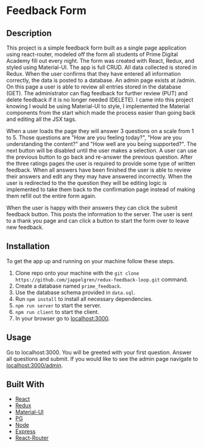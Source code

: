 # Feedback Form

## Description

This project is a simple feedback form built as a single page application using react-router, modeled off the form all students of Prime Digital Academy fill out every night. The form was created with React, Redux, and styled using Material-UI. The app is full CRUD. All data collected is stored in Redux. When the user confirms that they have entered all information correctly, the data is posted to a database. An admin page exists at /admin. On this page a user is able to review all entries stored in the database (GET). The administrator can flag feedback for further review (PUT) and delete feedback if it is no longer needed (DELETE). I came into this project knowing I would be using Material-UI to style, I implemented the Material components from the start which made the process easier than going back and editing all the JSX tags.

When a user loads the page they will answer 3 questions on a scale from 1 to 5. Those questions are "How are you feeling today?", "How are you understanding the content?" and "How well are you being supported?". The next button will be disabled until the user makes a selection. A user can use the previous button to go back and re-answer the previous question. After the three ratings pages the user is required to provide some type of written feedback. When all answers have been finished the user is able to review their answers and edit any they may have answered incorrectly. When the user is redirected to the the question they will be editing logic is implemented to take them back to the confirmation page instead of making them refill out the entire form again.

When the user is happy with their answers they can click the submit feedback button. This posts the information to the server. The user is sent to a thank you page and can click a button to start the form over to leave new feedback.

## Installation

To get the app up and running on your machine follow these steps.

1. Clone repo onto your machine with the `git clone https://github.com/jappelgren/redux-feedback-loop.git` command.
2. Create a database named `prime_feedback`.
3. Use the database schema provided in `data.sql`.
4. Run `npm install` to install all necessary dependencies.
5. `npm run server` to start the server.
6. `npm run client` to start the client.
7. In your browser go to [localhost:3000](http://localhost:3000/).

## Usage

Go to localhost:3000. You will be greeted with your first question. Answer all questions and submit. If you would like to see the admin page navigate to [localhost:3000/admin](http://localhost:3000/#/admin).

## Built With

- [React](https://reactjs.org/)
- [Redux](https://redux.js.org/)
- [Material-UI](https://material-ui.com/)
- [PG](https://node-postgres.com/)
- [Node](https://nodejs.org/en/)
- [Express](https://expressjs.com/)
- [React-Router](https://reactrouter.com/)
